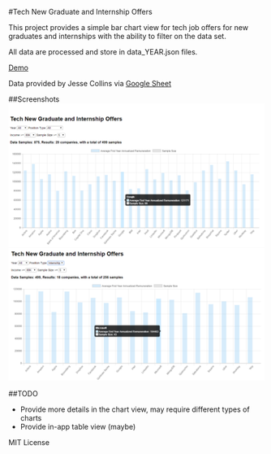 #Tech New Graduate and Internship Offers

This project provides a simple bar chart view for tech job offers for new graduates and internships with the ability to filter on the data set.

All data are processed and store in data_YEAR.json files.

[Demo](http://tech-job-offers.herokuapp.com/)

Data provided by Jesse Collins via [Google Sheet](https://docs.google.com/spreadsheets/d/1Km9bsx0SWPDiOPMYvremSDujyS5sF0ZQvbxr5S52wSA/edit?usp=sharing)

##Screenshots
![Screenshot 1](/sc_1.png)
![Screenshot 2](/sc_2.png)

##TODO
- Provide more details in the chart view, may require different types of charts
- Provide in-app table view (maybe)

MIT License


